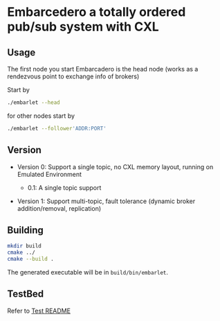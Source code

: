 # Embarcedero a totally ordered pub/sub system with CXL

## Usage
The first node you start Embarcadero is the head node (works as a rendezvous point to exchange info of brokers)

Start by
```bash
./embarlet --head
```
for other nodes start by
```bash
./embarlet --follower'ADDR:PORT'
```


## Version
- Version 0: Support a single topic, no CXL memory layout, running on Emulated Environment
	* 0.1: A single topic support

- Version 1: Support multi-topic, fault tolerance (dynamic broker addition/removal, replication)

## Building

```bash
mkdir build
cmake ../
cmake --build .
```
The generated executable will be in ```build/bin/embarlet```.

## TestBed
Refer to [Test README](Embarcadero/tests/README.md)
